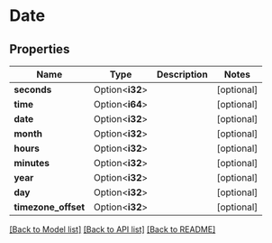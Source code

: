 # Date

## Properties

Name | Type | Description | Notes
------------ | ------------- | ------------- | -------------
**seconds** | Option<**i32**> |  | [optional]
**time** | Option<**i64**> |  | [optional]
**date** | Option<**i32**> |  | [optional]
**month** | Option<**i32**> |  | [optional]
**hours** | Option<**i32**> |  | [optional]
**minutes** | Option<**i32**> |  | [optional]
**year** | Option<**i32**> |  | [optional]
**day** | Option<**i32**> |  | [optional]
**timezone_offset** | Option<**i32**> |  | [optional]

[[Back to Model list]](../README.md#documentation-for-models) [[Back to API list]](../README.md#documentation-for-api-endpoints) [[Back to README]](../README.md)


